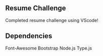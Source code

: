 ## Resume Challenge
Completed resume challenge using VScode!

## Dependencies
Font-Awesome
Bootstrap
Node.js
Type.js

